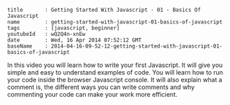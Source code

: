 ```
title		: Getting Started With Javascript - 01 - Basics Of Javascript
name		: getting-started-with-javascript-01-basics-of-javascript
tags		: [javascript, beginner]
youtubeId	: wQ2Q4n-xnEw
date		: Wed, 16 Apr 2014 07:52:12 GMT
baseName	: 2014-04-16-09-52-12-getting-started-with-javascript-01-basics-of-javascript
```

In this video you will learn how to write your first Javascript. It will give you simple and easy to understand examples of code. You will learn how to run your code inside the browser Javascript console. It will also explain what a comment is, the different ways you can write comments and why commenting your code can make your work more efficient.